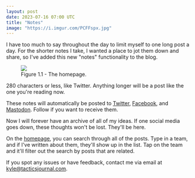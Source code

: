 ```yaml
---
layout: post
date: 2023-07-16 07:00 UTC
title: "Notes" 
image: "https://i.imgur.com/PCFFspx.jpg"
---
```


I have too much to say throughout the day to limit myself to one long post a day. For the shorter notes I take, I wanted a place to jot them down and share, so I've added this new "notes" functionality to the blog. 

<!---more--->

<figure>
    <img src="https://i.imgur.com/PCFFspx.jpg">
    <figcaption>Figure 1.1 - The homepage.</figcaption>
</figure> 

280 characters or less, like Twitter. Anything longer will be a post like the one you're reading now. 

These notes will automatically be posted to [Twitter](https://twitter.com/tacticsjournal), [Facebook](https://facebook.com/tacticsjournal/), and [Mastodon](https://mas.to/@tacticsjournal). Follow if you want to receive them. 

Now I will forever have an archive of all of my ideas. If one social media goes down, these thoughts won't be lost. They'll be here. 

On the [homepage](https://tacticsjournal.com), you can search through all of the posts. Type in a team, and if I've written about them, they'll show up in the list. Tap on the team and it'll filter out the search by posts that are related. 

If you spot any issues or have feedback, contact me via email at <a href="mailto:kyle@tacticsjournal.com">kyle@tacticsjournal.com</a>.

